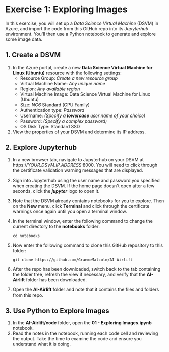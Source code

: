 # Exercise 1: Exploring Images

In this exercise, you will set up a *Data Science Virtual Machine* (DSVM) in Azure, and import the code from this GitHub repo into its *Jupyterhub* environment. You'll then use a Python notebook to generate and explore some image data.

## 1. Create a DSVM

1. In the Azure portal, create a new **Data Science Virtual Machine for Linux (Ubuntu)** resource with the following settings:
    - Resource Group: _Create a new resource group_
    - Virtual Machine Name: _Any unique name_
    - Region: _Any available region_
    - Virtual Machine Image: Data Science Virtual Machine for Linux (Ubuntu)
    - Size:  _NC6_ Standard (GPU Family)
    - Authentication type:  _Password_
    - Username: _(Specify a **lowercase** user name of your choice)_
    - Password: _(Specify a complex password)_
    - OS Disk Type: Standard SSD
2. View the properties of your DSVM and determine its IP address.

## 2. Explore Jupyterhub

1. In a new browser tab, navigate to Jupyterhub on your DSVM at https://*YOUR.DSVM.IP.ADDRESS*:8000. You will need to click through the certificate validation warning messages that are displayed.
2. Sign into Jupyterhub using the user name and password you specified when creating the DSVM. If the home page doesn't open after a few seconds, click the ***jupyter*** logo to open it. 
3. Note that the DSVM already contains notebooks for you to explore. Then on the **New** menu, click **Terminal** and click through the certificate warnings once again until you open a terminal window.
4. In the terminal window, enter the following command to change the current directory to the **notebooks** folder:
    ```shell
    cd notebooks
    ```
5. Now enter the following command to clone this GitHub repository to this folder:

    ```shell
    git clone https://github.com/GraemeMalcolm/AI-Airlift
    ```
6. After the repo has been downloaded, switch back to the tab containing the folder tree, refresh the view if necessary, and verify that the **AI-Airlift** folder has been downloaded.
7. Open the **AI-Airlift** folder and note that it contains the files and folders from this repo.

## 3. Use Python to Explore Images

1. In the **AI-Airlift/code** folder, open the **01 - Exploring Images.ipynb** notebook.
2. Read the notes in the notebook, running each code cell and reviewing the output. Take the time to examine the code and ensure you understand what it is doing.
